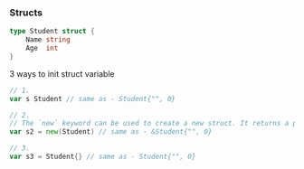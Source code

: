 ### Structs



```go
type Student struct {
    Name string
    Age  int
}
```

3 ways to init struct variable

```go
// 1. 
var s Student // same as - Student{"", 0}
```

```go
// 2. 
// The `new` keyword can be used to create a new struct. It returns a pointer to the newly created struct.
var s2 = new(Student) // same as - &Student{"", 0}
```

```go
// 3. 
var s3 = Student{} // same as - Student{"", 0}
```



